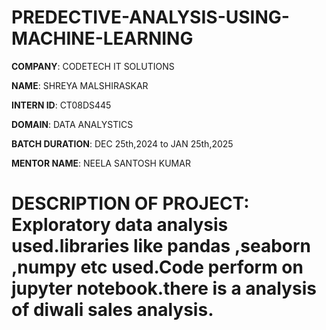 # PREDECTIVE-ANALYSIS-USING-MACHINE-LEARNING

**COMPANY**: CODETECH IT SOLUTIONS

**NAME**: SHREYA MALSHIRASKAR

**INTERN ID**: CT08DS445

**DOMAIN**: DATA ANALYSTICS

**BATCH DURATION**: DEC 25th,2024 to JAN 25th,2025

**MENTOR NAME**: NEELA SANTOSH KUMAR

# DESCRIPTION OF PROJECT: Exploratory data analysis used.libraries like pandas ,seaborn ,numpy etc used.Code perform on jupyter notebook.there is a analysis of diwali sales analysis.
